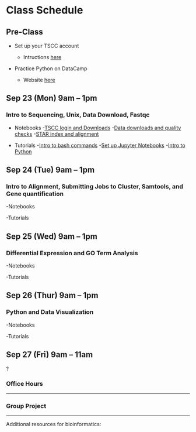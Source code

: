 
# Class Schedule 

## Pre-Class
- Set up your TSCC account
   - Intructions [here]()

- Practice Python on DataCamp
   - Website [here]()

## Sep 23 (Mon) 9am – 1pm 
### Intro to Sequencing, Unix, Data Download, Fastqc
- Notebooks
-[TSCC login and Downloads]() 
-[Data downloads and quality checks]()
-[STAR index and alignment]()

- Tutorials
-[Intro to bash commands]()
-[Set up Jupyter Notebooks]()
-[Intro to Python]()



## Sep 24 (Tue) 9am – 1pm 
### Intro to Alignment, Submitting Jobs to Cluster, Samtools, and Gene quantification

-Notebooks

-Tutorials 

## Sep 25 (Wed) 9am – 1pm
### Differential Expression and GO Term Analysis

-Notebooks

-Tutorials 

## Sep 26 (Thur) 9am – 1pm
### Python and Data Visualization

-Notebooks

-Tutorials 


## Sep 27 (Fri) 9am – 11am 
?




### Office Hours

*************************************************************************

### Group Project
 
 
 
 
*************************************************************************

Additional resources for bioinformatics:




